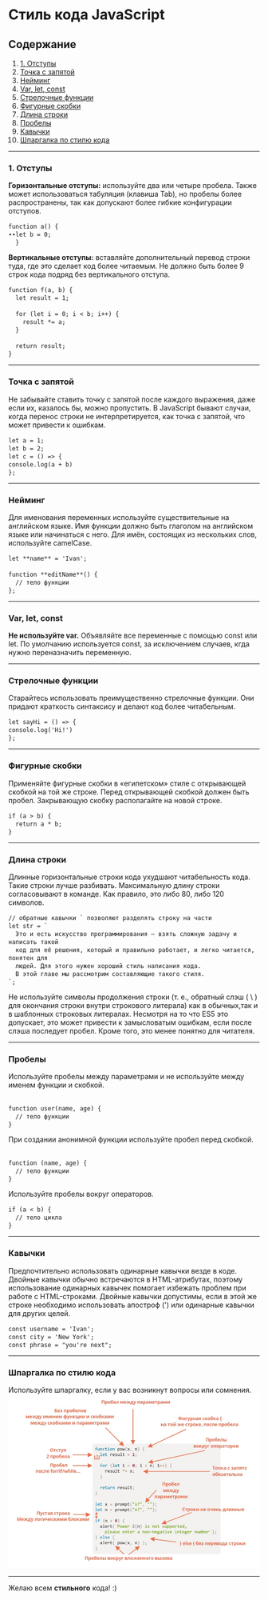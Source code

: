 # Стиль кода JavaScript
## Содержание ##
1. [1. Отступы](#отступы)
2. [Точка с запятой](#Точка_с_запятой)
3. [Нейминг](#Нейминг)
4. [Var, let, const](#Var,let,const)
5. [Стрелочные функции](#Стрелочные_функции)
6. [Фигурные скобки](#Фигурные_скобки)
7. [Длина строки](#Длина_строки)
8. [Пробелы](#Пробелы)
9. [Кавычки](#Кавычки)
10. [Шпаргалка по стилю кода](#Шпаргалка_по_стилю_кода)
***

### <a name="отступы">1. Отступы </a> ###

**Горизонтальные отступы:** используйте два или четыре пробела. Также может использоваться табуляция (клавиша Tab), но пробелы более распространены, так как допускают более гибкие конфигурации отступов.  
```
function а() {
∙∙let b = 0;
  }
``` 
**Вертикальные отступы:** вставляйте дополнительный перевод строки туда, где это сделает код более читаемым. Не должно быть более 9 строк кода подряд без вертикального отступа. 
```
function f(a, b) {
  let result = 1;
  
  for (let i = 0; i < b; i++) {
    result *= a;
  }
 
  return result;
}
```
***
### Точка с запятой ###

Не забывайте ставить точку с запятой после каждого выражения, даже если их, казалось бы, можно пропустить. В JavaScript бывают случаи, когда перенос строки не интерпретируется, как точка с запятой, что может привести к ошибкам.
```
let a = 1;
let b = 2;
let c = () => {
console.log(a + b)
};
```
***
### Нейминг ###

Для именования переменных используйте существительные на английском языке.
Имя функции должно быть глаголом на английском языке или начинаться с него. Для имён, состоящих из нескольких слов, используйте camelCase.
```
let **name** = 'Ivan'; 

function **editName**() {
  // тело функции
};
```
***
### Var, let, const ###

**Не используйте var.** Объявляйте все переменные с помощью const или let. По умолчанию используется const, за исключением случаев, кгда нужно переназначить переменную. 
***
### Стрелочные функции ###

Старайтесь использовать преимущественно стрелочные функции. Они придают краткость синтаксису и делают код более читабельным.
```
let sayHi = () => {
console.log('Hi!')
};
```
***
### Фигурные скобки ###
Применяйте фигурные скобки в «египетском» стиле с открывающей скобкой на той же строке. Перед открывающей скобкой должен быть пробел. Закрывающую скобку располагайте на новой строке.
```
if (a > b) {
  return a * b;
}
```
***
### Длина строки ###
Длинные горизонтальные строки кода ухудшают читабельность кода. Такие строки лучше разбивать.
Максимальную длину строки согласовывают в команде. Как правило, это либо 80, либо 120 символов.
```
// обратные кавычки ` позволяют разделять строку на части
let str = `
  Это и есть искусство программирования – взять сложную задачу и написать такой
  код для её решения, который и правильно работает, и легко читается, понятен для 
  людей. Для этого нужен хороший стиль написания кода.
  В этой главе мы рассмотрим составляющие такого стиля.
`;
```
Не используйте символы продолжения строки (т. е., обратный слэш ( \ ) для окончания строки внутри строкового литерала) как в обычных,так и в шаблонных строковых литералах. Несмотря на то что ES5 это допускает, это может привести к замысловатым ошибкам, если после слэша последует пробел. Кроме того, это менее понятно для читателя.
***
### Пробелы ###
Используйте пробелы между параметрами и не используйте между именем функции и скобкой.
```

function user(name, age) {
  // тело функции
}
```
При создании анонимной функции используйте пробел перед скобкой.
```

function (name, age) {
  // тело функции
}
```
Используйте пробелы вокруг операторов.
```
if (a < b) {
  // тело цикла
}
```
***
### Кавычки ###
Предпочтительно использовать одинарные кавычки везде в коде. Двойные кавычки обычно встречаются в HTML-атрибутах, поэтому использование одинарных кавычек помогает избежать проблем при работе с HTML-строками. Двойные кавычки допустимы, если в этой же строке необходимо использовать апостроф (') или одинарные кавычки для других целей.

```
const username = 'Ivan';
const city = 'New York';
const phrase = "you're next";
```
***
### Шпаргалка по стилю кода ###
Используйте шпаргалку, если у вас возникнут вопросы или сомнения. 
![Шпаргалка с правилами синтаксиса](/img.jpg)
***
Желаю всем **стильного** кода! :)

